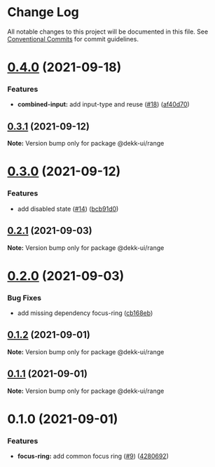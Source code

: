 # Change Log

All notable changes to this project will be documented in this file.
See [Conventional Commits](https://conventionalcommits.org) for commit guidelines.

# [0.4.0](https://github.com/dekk-app/design-system/compare/v0.3.1...v0.4.0) (2021-09-18)


### Features

* **combined-input:** add input-type and reuse ([#18](https://github.com/dekk-app/design-system/issues/18)) ([af40d70](https://github.com/dekk-app/design-system/commit/af40d7066174b390933bff0160431cdb04fb6c5f))





## [0.3.1](https://github.com/dekk-app/design-system/compare/v0.3.0...v0.3.1) (2021-09-12)

**Note:** Version bump only for package @dekk-ui/range





# [0.3.0](https://github.com/dekk-app/design-system/compare/v0.2.1...v0.3.0) (2021-09-12)


### Features

* add disabled state ([#14](https://github.com/dekk-app/design-system/issues/14)) ([bcb91d0](https://github.com/dekk-app/design-system/commit/bcb91d07bf79c83bd58de30652dd24c6c21be2b1))





## [0.2.1](https://github.com/dekk-app/design-system/compare/v0.2.0...v0.2.1) (2021-09-03)

**Note:** Version bump only for package @dekk-ui/range





# [0.2.0](https://github.com/dekk-app/design-system/compare/v0.1.2...v0.2.0) (2021-09-03)


### Bug Fixes

* add missing dependency focus-ring ([cb168eb](https://github.com/dekk-app/design-system/commit/cb168ebc17fc69b3783b5ee17d29c99c4483036f))





## [0.1.2](https://github.com/dekk-app/design-system/compare/v0.1.1...v0.1.2) (2021-09-01)

**Note:** Version bump only for package @dekk-ui/range





## [0.1.1](https://github.com/dekk-app/design-system/compare/v0.1.0...v0.1.1) (2021-09-01)

**Note:** Version bump only for package @dekk-ui/range





# 0.1.0 (2021-09-01)


### Features

* **focus-ring:** add common focus ring ([#9](https://github.com/dekk-app/design-system/issues/9)) ([4280692](https://github.com/dekk-app/design-system/commit/4280692ea126519cf6f43f4c4b613301aad15b54))
